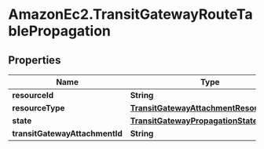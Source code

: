 # AmazonEc2.TransitGatewayRouteTablePropagation

## Properties

Name | Type | Description | Notes
------------ | ------------- | ------------- | -------------
**resourceId** | **String** |  | [optional] 
**resourceType** | [**TransitGatewayAttachmentResourceType**](TransitGatewayAttachmentResourceType.md) |  | [optional] 
**state** | [**TransitGatewayPropagationState**](TransitGatewayPropagationState.md) |  | [optional] 
**transitGatewayAttachmentId** | **String** |  | [optional] 


